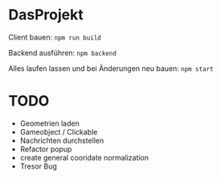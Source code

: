 # DasProjekt

Client bauen:
``` npm run build ```

Backend ausführen:
``` npm backend ```

Alles laufen lassen und bei Änderungen neu bauen:
``` npm start ```


# TODO
- Geometrien laden
- Gameobject / Clickable
- Nachrichten durchstellen
- Refactor popup 
- create general cooridate normalization
- Tresor Bug